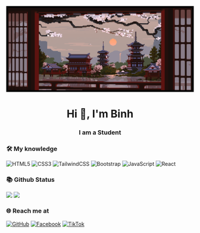 <img alt="banner" style="width:100vw" src="./img/242e379f970c22bf30e1689290627058.gif">

<h1 align="center">Hi 👋, I'm Binh</h1>
<h3 align="center">I am a Student</h3>

### 🛠 My knowledge

![HTML5](https://img.shields.io/badge/html5-%23E34F26.svg?style=flat-square&logo=html5&logoColor=white)
![CSS3](https://img.shields.io/badge/css3-%231572B6.svg?style=flat-square&logo=css3&logoColor=white)
![TailwindCSS](https://img.shields.io/badge/tailwindcss-%2338B2AC.svg?style=flat-square&logo=tailwind-css&logoColor=white)
![Bootstrap](https://img.shields.io/badge/bootstrap-%23563D7C.svg?style=flat-square&logo=bootstrap&logoColor=white)
![JavaScript](https://img.shields.io/badge/javascript-%23323330.svg?style=flat-square&logo=javascript&logoColor=%23F7DF1E)
![React](https://img.shields.io/badge/reactJS-%2320232a.svg?style=flat-square&logo=react&logoColor=%2361DAFB)

### 📚 Github Status

<p>
  <img src="https://github-readme-stats.vercel.app/api/top-langs/?username=NVB07&hide=c%23,powershell,Mathematica,Ruby,Objective-C,Objective-C%2b%2b,Cuda&title_color=61dafb&text_color=ffffff&icon_color=61dafb&bg_color=20232a&langs_count=8&layout=compact&border_color=61dafb&hide_border=true" height="165">
  <img src="https://github-readme-stats.vercel.app/api?username=NVB07&show_icons=true&theme=react&border_color=61dafb&hide_border=true" height="165">
</p>

### 🌐️ Reach me at
[![GitHub](https://img.shields.io/badge/github-%23121011.svg?style=for-the-badge&logo=github&logoColor=white)](https://github.com/NVB07)
[![Facebook](https://img.shields.io/badge/Facebook-%231877F2.svg?style=for-the-badge&logo=Facebook&logoColor=white)](https://www.facebook.com/profile.php?id=100030906050783)
[![TikTok](https://img.shields.io/badge/TikTok-%23000000.svg?style=for-the-badge&logo=TikTok&logoColor=white)](https://www.tiktok.com/@nvb.7)
